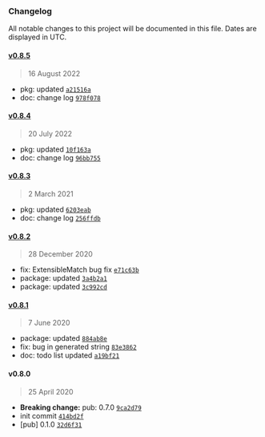 ### Changelog

All notable changes to this project will be documented in this file. Dates are displayed in UTC.

#### [v0.8.5](https://github.com/saostad/ldap-query-generator/compare/v0.8.4...v0.8.5)

> 16 August 2022

- pkg: updated [`a21516a`](https://github.com/saostad/ldap-query-generator/commit/a21516a5d40d86fdc0114e14738a8c4ec89a1a7c)
- doc: change log [`978f078`](https://github.com/saostad/ldap-query-generator/commit/978f0789663b56c8cf03dc029d8c3c3c2b668738)

#### [v0.8.4](https://github.com/saostad/ldap-query-generator/compare/v0.8.3...v0.8.4)

> 20 July 2022

- pkg: updated [`10f163a`](https://github.com/saostad/ldap-query-generator/commit/10f163af139b068ea9d858f9129942f0ebb9fb86)
- doc: change log [`96bb755`](https://github.com/saostad/ldap-query-generator/commit/96bb75504140bffc4f52495e56810cf05a4c4a10)

#### [v0.8.3](https://github.com/saostad/ldap-query-generator/compare/v0.8.2...v0.8.3)

> 2 March 2021

- pkg: updated [`6203eab`](https://github.com/saostad/ldap-query-generator/commit/6203eab71b5142da579a6f7fa9b0b872b088e4f9)
- doc: change log [`256ffdb`](https://github.com/saostad/ldap-query-generator/commit/256ffdb0c915b43a2b30c3d1a4d7fe44b9d033e2)

#### [v0.8.2](https://github.com/saostad/ldap-query-generator/compare/v0.8.1...v0.8.2)

> 28 December 2020

- fix: ExtensibleMatch bug fix [`e71c63b`](https://github.com/saostad/ldap-query-generator/commit/e71c63bdfcc9c5e33b5f7e980e650b09a606e036)
- package: updated [`3a4b2a1`](https://github.com/saostad/ldap-query-generator/commit/3a4b2a1e61f176258ea3cc16e5ba349035b6887f)
- package: updated [`3c992cd`](https://github.com/saostad/ldap-query-generator/commit/3c992cd813a425d4839fb84c411e1a053f5b3fad)

#### [v0.8.1](https://github.com/saostad/ldap-query-generator/compare/v0.8.0...v0.8.1)

> 7 June 2020

- package: updated [`884ab8e`](https://github.com/saostad/ldap-query-generator/commit/884ab8e1966c1273d8c15eda1d697c1c51254e03)
- fix: bug in generated string [`83e3862`](https://github.com/saostad/ldap-query-generator/commit/83e386231f41da6efa1945d5a22fcd488884fc00)
- doc: todo list updated [`a19bf21`](https://github.com/saostad/ldap-query-generator/commit/a19bf21381996612930651ec6845317fc1691f44)

#### v0.8.0

> 25 April 2020

- **Breaking change:** pub: 0.7.0 [`9ca2d79`](https://github.com/saostad/ldap-query-generator/commit/9ca2d79e11eb1be641a484f8b4f784e1266fde27)
- init commit [`414bd2f`](https://github.com/saostad/ldap-query-generator/commit/414bd2fe269651e3e740dc0cc475e4c5627eef1b)
- [pub] 0.1.0 [`32d6f31`](https://github.com/saostad/ldap-query-generator/commit/32d6f31950b813ccc1fd9d0b8d255b348520365a)

